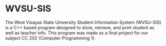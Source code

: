 # WVSU-SIS

The West Visayas State University Student Information System (WVSU-SIS) is a C++ based program designed to store, retrieve, and print student as well as teacher info. This program was made as a final project for our subject CC 202 (Computer Programming 1).
